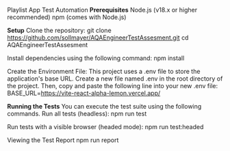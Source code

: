 Playlist App Test Automation
**Prerequisites**
  Node.js (v18.x or higher recommended)
  npm (comes with Node.js)

**Setup**
Clone the repository:
  git clone https://github.com/sollmayer/AQAEngineerTestAssesment.git
  cd AQAEngineerTestAssesment

Install dependencies using the following command:
  npm install

Create the Environment File:
  This project uses a .env file to store the application's base URL. Create a new file named .env in the root directory of the project.
  Then, copy and paste the following line into your new .env file:
  BASE_URL=https://vite-react-alpha-lemon.vercel.app/

**Running the Tests**
You can execute the test suite using the following commands.
  Run all tests (headless):
  npm run test

Run tests with a visible browser (headed mode):
  npm run test:headed

Viewing the Test Report
  npm run report
